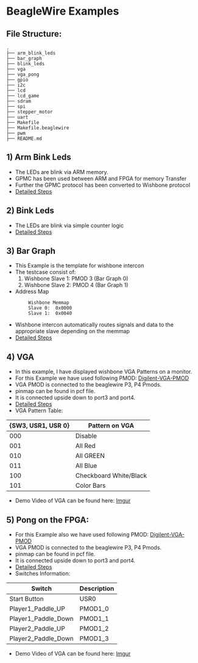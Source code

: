 # BeagleWire Examples

## File Structure:

```
.
├── arm_blink_leds 
├── bar_graph
├── blink_leds
├── vga
├── vga_pong
├── gpio
├── i2c
├── lcd
├── lcd_game
├── sdram
├── spi
├── stepper_motor
├── uart
├── Makefile
├── Makefile.beaglewire
├── pwm
├── README.md
```

## 1) Arm Bink Leds

- The LEDs are blink via ARM memory.
- GPMC has been used between ARM and FPGA for memory Transfer
- Further the GPMC protocol has been converted to Wishbone protocol
- [Detailed Steps](https://beaglewire.github.io/Examples/arm_blink_leds.html)

## 2) Bink Leds

- The LEDs are blink via simple counter logic
- [Detailed Steps](https://beaglewire.github.io/Examples/blink_leds.html)

## 3) Bar Graph

- This Example is the template for wishbone intercon
- The testcase consist of:
    1. Wishbone Slave 1: PMOD 3 (Bar Graph 0)
    2. Wishbone Slave 2: PMOD 4 (Bar Graph 1)
- Address Map
```
        Wishbone Memmap
        Slave 0:  0x0000
        Slave 1:  0x0040
```
- Wishbone intercon automatically routes signals and data to the appropriate slave depending on the memmap
- [Detailed Steps](https://beaglewire.github.io/Examples/bar_graph.html)

## 4) VGA

- In this example, I have displayed wishbone VGA Patterns on a monitor.
- For this Example we have used following PMOD: [Digilent-VGA-PMOD](https://www.tanotis.com/products/digilent-410-345-evaluation-board-pmod-trade-vga-video-graphics-array-12-bit-rgb444-colour-depth?gclid=CjwKCAjw092IBhAwEiwAxR1lRn8s2O1nUpSEIg9vGi8F0Ejb-Zt24NGQHJ1PMexA8tO4YbSnNggPlRoCW9sQAvD_BwE)
- VGA PMOD is connected to the beaglewire P3, P4 Pmods.
- pinmap can be found in pcf file.
- It is connected upside down to port3 and port4.
- [Detailed Steps](https://beaglewire.github.io/Examples/vga.html)
- VGA Pattern Table: 

| {SW3, USR1, USR 0} | Pattern on VGA |
| ----------- | ----------- |
|     000     | Disable       |
|     001     | All Red       |
|     010     | All GREEN       |
|     011     | All Blue        |
|     100     | Checkboard White/Black       |
|     101     | Color Bars       |

- Demo Video of VGA can be found here: [Imgur](https://imgur.com/sAeCMZ2)

## 5) Pong on the FPGA:

- For this Example also we have used following PMOD: [Digilent-VGA-PMOD](https://www.tanotis.com/products/digilent-410-345-evaluation-board-pmod-trade-vga-video-graphics-array-12-bit-rgb444-colour-depth?gclid=CjwKCAjw092IBhAwEiwAxR1lRn8s2O1nUpSEIg9vGi8F0Ejb-Zt24NGQHJ1PMexA8tO4YbSnNggPlRoCW9sQAvD_BwE)
- VGA PMOD is connected to the beaglewire P3, P4 Pmods.
- pinmap can be found in pcf file.
- It is connected upside down to port3 and port4.
- [Detailed Steps](https://beaglewire.github.io/Examples/vga_pong.html)
- Switches Information: 

| Switch | Description |
| ----------- | ----------- |
|     Start Button    | USR0       |
|     Player1_Paddle_UP     | PMOD1_0       |
|     Player1_Paddle_Down     | PMOD1_1       |
|     Player2_Paddle_UP     | PMOD1_2     |
|     Player2_Paddle_Down    | PMOD1_3       |



- Demo Video of VGA can be found here: [Imgur](https://imgur.com/V1f6uFf)